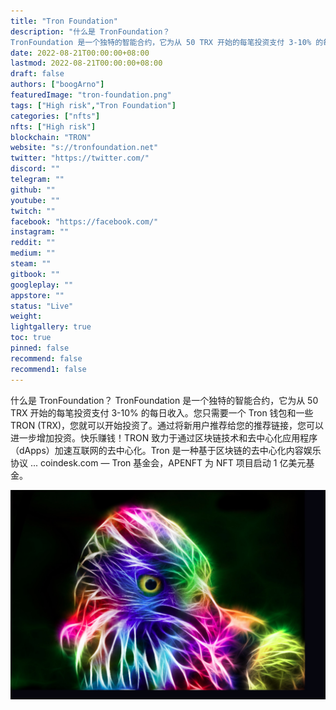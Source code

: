 ```yaml
---
title: "Tron Foundation"
description: "什么是 TronFoundation？
TronFoundation 是一个独特的智能合约，它为从 50 TRX 开始的每笔投资支付 3-10% 的每日收入。"
date: 2022-08-21T00:00:00+08:00
lastmod: 2022-08-21T00:00:00+08:00
draft: false
authors: ["boogArno"]
featuredImage: "tron-foundation.png"
tags: ["High risk","Tron Foundation"]
categories: ["nfts"]
nfts: ["High risk"]
blockchain: "TRON"
website: "s://tronfoundation.net"
twitter: "https://twitter.com/"
discord: ""
telegram: ""
github: ""
youtube: ""
twitch: ""
facebook: "https://facebook.com/"
instagram: ""
reddit: ""
medium: ""
steam: ""
gitbook: ""
googleplay: ""
appstore: ""
status: "Live"
weight: 
lightgallery: true
toc: true
pinned: false
recommend: false
recommend1: false
---
```

什么是 TronFoundation？
TronFoundation 是一个独特的智能合约，它为从 50 TRX 开始的每笔投资支付 3-10% 的每日收入。您只需要一个 Tron 钱包和一些 TRON (TRX)，您就可以开始投资了。通过将新用户推荐给您的推荐链接，您可以进一步增加投资。快乐赚钱！TRON 致力于通过区块链技术和去中心化应用程序（dApps）加速互联网的去中心化。Tron 是一种基于区块链的去中心化内容娱乐协议 ... coindesk.com — Tron 基金会，APENFT 为 NFT 项目启动 1 亿美元基金。

![tronfoundation-dapp-high-risk-tron-image2_19a2bbf266bc09ddfe5e3852c89d8499](tronfoundation-dapp-high-risk-tron-image2_19a2bbf266bc09ddfe5e3852c89d8499.png)